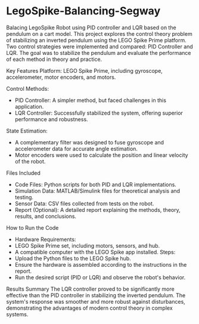 # LegoSpike-Balancing-Segway
Balacing LegoSpike Robot using PID controller and LQR based on the pendulum on a cart model.
This project explores the control theory problem of stabilizing an inverted pendulum using the LEGO Spike Prime platform. Two control strategies were implemented and compared: PID Controller and LQR. The goal was to stabilize the pendulum and evaluate the performance of each method in theory and practice.

Key Features
Platform: LEGO Spike Prime, including gyroscope, accelerometer, motor encoders, and motors.

Control Methods:
- PID Controller: A simpler method, but faced challenges in this application.
- LQR Controller: Successfully stabilized the system, offering superior performance and robustness.

State Estimation:
- A complementary filter was designed to fuse gyroscope and accelerometer data for accurate angle estimation.
- Motor encoders were used to calculate the position and linear velocity of the robot.

Files Included
- Code Files: Python scripts for both PID and LQR implementations.
- Simulation Data: MATLAB/Simulink files for theoretical analysis and testing.
- Sensor Data: CSV files collected from tests on the robot.
- Report (Optional): A detailed report explaining the methods, theory, results, and conclusions.

How to Run the Code
- Hardware Requirements:
- LEGO Spike Prime set, including motors, sensors, and hub.
- A compatible computer with the LEGO Spike app installed.
Steps:
- Upload the Python files to the LEGO Spike hub.
- Ensure the hardware is assembled according to the instructions in the report.
- Run the desired script (PID or LQR) and observe the robot's behavior.

Results Summary
The LQR controller proved to be significantly more effective than the PID controller in stabilizing the inverted pendulum. The system's response was smoother and more robust against disturbances, demonstrating the advantages of modern control theory in complex systems.
